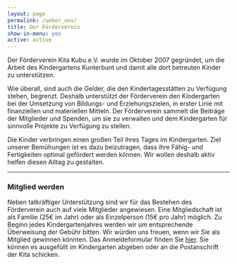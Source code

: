 ```yaml
---
layout: page
permalink: /ueber_uns/
title: Der Förderverein
show-in-menu: yes
active: active
---
```


Der Förderverein Kita Kubu e.V. wurde im Oktober 2007 gegründet, um die Arbeit des Kindergartens Kunterbunt
und damit alle dort betreuten Kinder zu unterstützen.

Wie überall, sind auch die Gelder, die den Kindertagesstätten zu Verfügung stehen, begrenzt. 
Deshalb unterstützt der Förderverein den Kindergarten bei der Umsetzung von Bildungs- und Erziehungszielen,
in erster Linie mit finanziellen und materiellen Mitteln.
Der Förderverein sammelt die Beiträge der Mitglieder und Spenden, um sie zu verwalten und dem Kindergarten
für sinnvolle Projekte zu Verfügung zu stellen.

Die Kinder verbringen einen großen Teil ihres Tages im Kindergarten. Ziel unserer Bemühungen ist es dazu beizutragen, dass ihre Fähig- und Fertigkeiten optimal gefördert werden können. Wir wollen deshalb aktiv helfen diesen Alltag zu gestalten.


---------------


### Mitglied werden

Neben tatkräftiger Unterstützung sind wir für das Bestehen des Förderverein auch auf viele Mitglieder angewiesen. Eine Mitgliedschaft ist als Familie (25€ im Jahr) oder als Einzelperson (15€ pro Jahr) möglich. Zu Beginn jedes Kindergartenjahres werden wir um entsprechende Überweisung der Gebühr bitten.
Wir würden uns freuen, wenn wir Sie als Mitglied gewinnen könnten. Das Anmeldeformular finden Sie [hier](/docs/Flyer_Mitgliedsantrag.pdf). 
Sie können es ausgefüllt im Kindergarten abgeben oder an die Postanschrift der Kita schicken.


